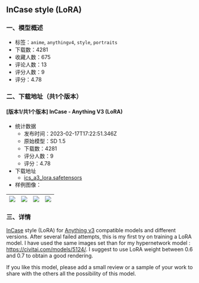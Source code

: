 ## InCase style (LoRA)
### 一、模型概述

- 标签：`anime`, `anythingv4`, `style`, `portraits`
- 下载数：4281
- 收藏人数：675
- 评论人数：13
- 评分人数：9
- 评分：4.78

### 二、下载地址（共1个版本）

#### [版本1/共1个版本] InCase - Anything V3 (LoRA)

- 统计数据
  - 发布时间：2023-02-17T17:22:51.346Z
  - 原始模型：SD 1.5
  - 下载数：4281
  - 评分人数：9
  - 评分：4.78
- 下载地址
  - [ics_a3_lora.safetensors](https://civitai.com/api/download/models/7817)
- 样例图像：

| <img src="https://image.civitai.com/xG1nkqKTMzGDvpLrqFT7WA/df042086-38c0-4dbb-5b2c-dabd31e9f300/width=450/73462.jpeg" /> | <img src="https://image.civitai.com/xG1nkqKTMzGDvpLrqFT7WA/66de703a-bc35-4ddf-2be9-d8fde9a96e00/width=450/73461.jpeg" /> | <img src="https://image.civitai.com/xG1nkqKTMzGDvpLrqFT7WA/c92fe552-6693-41bf-d540-9a3e0eedf500/width=450/73540.jpeg" /> | <img src="https://image.civitai.com/xG1nkqKTMzGDvpLrqFT7WA/12933bf8-6e46-4961-732b-3254c96be900/width=450/73539.jpeg" /> |
| ---- | ---- | ---- | ---- |


### 三、详情
<p><a rel="ugc" href="https://twitter.com/InCaseArt">InCase</a> style (LoRA) for <a target="_blank" rel="ugc" href="https://civitai.com/models/66/anything-v3">Anything v3</a> compatible models and different versions. After several failed attempts, this is my first try on training a LoRA model. I have used the same images set than for my hypernetwork model : <a target="_blank" rel="ugc" href="https://civitai.com/models/5124/">https://civitai.com/models/5124/</a>. I suggest to use LoRA weight between 0.6 and 0.7 to obtain a good rendering.</p><p>If you like this model, please add a small review or a sample of your work to share with the others all the possibility of this model.</p>